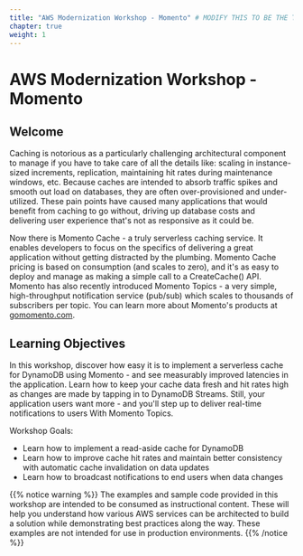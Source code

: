 ```yaml
---
title: "AWS Modernization Workshop - Momento" # MODIFY THIS TO BE THE TITLE OF YOUR WORKSHOP
chapter: true
weight: 1
---
```


# AWS Modernization Workshop - Momento<!-- CHANGE THIS TO BE THE TITLE OF YOUR WORKSHOP -->

## Welcome

Caching is notorious as a particularly challenging architectural component to manage if you have
to take care of all the details like: scaling in instance-sized increments, replication, maintaining
hit rates during maintenance windows, etc. Because caches are intended to absorb traffic spikes and
smooth out load on databases, they are often over-provisioned and under-utilized. These pain points
have caused many applications that would benefit from caching to go without, driving up database
costs and delivering user experience that's not as responsive as it could be.


Now there is Momento Cache - a truly serverless caching service. It enables developers to focus on the specifics of delivering a great application without getting distracted by the
plumbing. Momento Cache pricing is based on consumption (and scales to zero), and it's as easy to deploy and manage as making a simple call to a CreateCache() API. Momento has also recently introduced Momento Topics - a very simple, high-throughput notification service (pub/sub) which scales to thousands of subscribers per topic. You can learn more about Momento's products at [gomomento.com](https://gomomento.co/46faC4h).

## Learning Objectives

In this workshop, discover how easy it is to implement a serverless cache for DynamoDB using Momento - and see measurably improved latencies in the application. Learn how to keep your cache data fresh and hit rates high as changes are made by tapping in to DynamoDB Streams. Still, your application users want more - and you'll step up to deliver real-time notifications to users With Momento Topics.


Workshop Goals:

* Learn how to implement a read-aside cache for DynamoDB<br/>
* Learn how to improve cache hit rates and maintain better consistency with automatic cache invalidation on data updates<br/>
* Learn how to broadcast notifications to end users when data changes<br/>




{{% notice warning %}}
The examples and sample code provided in this workshop are intended to be consumed as instructional content. These will help you understand how various AWS services can be architected to build a solution while demonstrating best practices along the way. These examples are not intended for use in production environments.
{{% /notice %}}